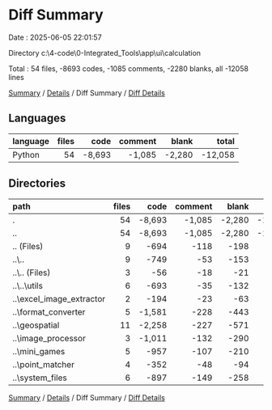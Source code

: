 # Diff Summary

Date : 2025-06-05 22:01:57

Directory c:\\4-code\\0-Integrated_Tools\\app\\ui\\calculation

Total : 54 files,  -8693 codes, -1085 comments, -2280 blanks, all -12058 lines

[Summary](results.md) / [Details](details.md) / Diff Summary / [Diff Details](diff-details.md)

## Languages
| language | files | code | comment | blank | total |
| :--- | ---: | ---: | ---: | ---: | ---: |
| Python | 54 | -8,693 | -1,085 | -2,280 | -12,058 |

## Directories
| path | files | code | comment | blank | total |
| :--- | ---: | ---: | ---: | ---: | ---: |
| . | 54 | -8,693 | -1,085 | -2,280 | -12,058 |
| .. | 54 | -8,693 | -1,085 | -2,280 | -12,058 |
| .. (Files) | 9 | -694 | -118 | -198 | -1,010 |
| ..\\.. | 9 | -749 | -53 | -153 | -955 |
| ..\\.. (Files) | 3 | -56 | -18 | -21 | -95 |
| ..\\..\\utils | 6 | -693 | -35 | -132 | -860 |
| ..\\excel_image_extractor | 2 | -194 | -23 | -63 | -280 |
| ..\\format_converter | 5 | -1,581 | -228 | -443 | -2,252 |
| ..\\geospatial | 11 | -2,258 | -227 | -571 | -3,056 |
| ..\\image_processor | 3 | -1,011 | -132 | -290 | -1,433 |
| ..\\mini_games | 5 | -957 | -107 | -210 | -1,274 |
| ..\\point_matcher | 4 | -352 | -48 | -94 | -494 |
| ..\\system_files | 6 | -897 | -149 | -258 | -1,304 |

[Summary](results.md) / [Details](details.md) / Diff Summary / [Diff Details](diff-details.md)